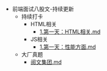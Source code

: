 - 前端面试八股文-持续更新
    - 持续打卡
        - HTML相关
            -  [1.第一天：HTML相关.md](./持续打卡/HTML相关/1.第一天：HTML相关.md)
        - JS相关
            -  [1.第一天：性能方面.md](./持续打卡/JS相关/1.性能方面.md)
    - 大厂真题
        - [阅文集团.md](./大厂真题/阅文集团.md)


